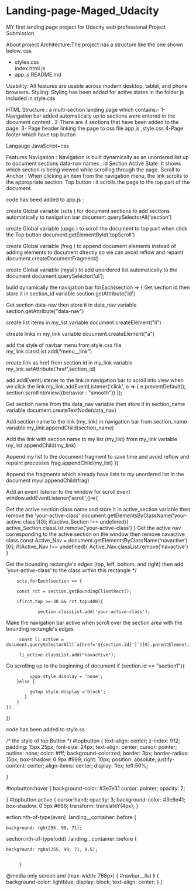 # Landing-page-Maged_Udacity
MY first landing page project for Udacity web professional Project Submission


About project
Architecture:The project  has a structure like the one shown below. 
css
- styles.css    
index.html
js
- app.js
README.md

Usability: All features are usable across modern desktop, tablet, and phone browsers.
Styling: Styling has been added for active states in the folder js included in style.css

HTML Structure : a multi-section landing page which contains:-
                 1- Navigation bar added automatically up to sections were entered in the document content .
                 2-There are 4 sections that have been added to the page.
                 3- Page header linking the page to css file app.js ,style.css
                 4-Page footer which have top button




Langauge
JavaScript+css 

Features
  Navigation : Navigation is built dynamically as an unordered list up to document sections data-nav names , id
  Section Active State :It shows which section is being viewed while scrolling through the page.
  Scroll to Anchor : When clicking an item from the navigation menu, the link scrolls to the appropriate section.
  Top button : it scrolls the page to the top part of the document.
  
   
code has beed added to app.js :

create Global variable (scts ) for document sections to
add sections automatically to navigation bar
 document.querySelectorAll('section')
 
 create Global variable (upgo ) to scroll the document to
 top part when click the Top button
 document.getElementById('topScroll')
 
 create Global variable (freg ) to append document elements instead of adding elements
   to document directly so we can avoid reflow and repaint 
 document.createDocumentFragment()

create Global variable (myul ) to add unordered list automatically to the document
 document.querySelector('ul');

build dynamically the navigation bar
forEach(section => {
Get section id then store it in section_id variable
   section.getAttribute('id')
   
 Get section data-nav then store it in data_nav variable
  section.getAttribute("data-nav")
  
create list items in my_list variable
    document.createElement("li")
    
ctreate links  in my_link variable
   document.createElement("a")
   
add the style of navbar menu from style.css file
    my_link.classList.add("menu__link")
    
 create link as href from section id in my_link variable
    my_link.setAttribute('href',section_id)

 add addEventListener  to the link in navigation bar to scroll into view when we click the link
    my_link.addEventListener('click', e => {
        e.preventDefault();
        section.scrollIntoView({behavior : "smooth"})
    });

Get section name  from the data_nav variable then store it in section_name variable
    document.createTextNode(data_nav)
    
Add section name to the link (my_link) in navigation bar from section_name variable
    my_link.appendChild(section_name)
    
Add the link with section  name to  my list (my_list) from my_link variable
    my_list.appendChild(my_link)
    
Append my list to the document fragment to save time and avoid reflow and repaint processes
    frag.appendChild(my_list)
    })
    
Append the fragments which already have lists to my unordered list in the document
    myul.appendChild(frag)
    
Add an event listener to the window for  scroll event
        window.addEventListener('scroll',()=>{

Get the active section class name and store it in active_section variable then remove the 'your-active-class'
         document.getElementsByClassName('your-active-class')[0];
        if(active_Section !== undefined){
            active_Section.classList.remove('your-active-class')
        }
Get the active nav corresponding to the active section on the window then remove navactive class
        const Active_Nav = document.getElementsByClassName('navactive')[0];
        if(Active_Nav !== undefined){
            Active_Nav.classList.remove('navactive')
        }

Get the bounding rectangle's edges (top, left, bottom, and right) then add 'your-active-class'
to the class within this rectangle */

        scts.forEach(section => {

        const rct = section.getBoundingClientRect();

        if(rct.top >=-30 && rct.top<400){
                               
                section.classList.add('your-active-class');
 Make the navigation bar active when scroll over the section area with the bounding rectangle's edges
                
         const li_active = document.querySelectorAll(`a[href='${section.id}']`)[0].parentElement;

         li_active.classList.add("navactive");
                
Go scrolling up to the beginning of document
        if (section.id == "section1"){
                   
             upgo.style.display = 'none';
        }else {

             goTop.style.display ='block';
           }
        }
    })
})
    
code has been added to style.ss :

/* the style of top Button  */
#topbutton {
text-align: center;
z-index: 912;
 padding: 15px 25px;
  font-size: 24px;
  text-align: center;
  cursor: pointer;
  outline: none;
  color: #fff;
  background-color:red;
  border: 3px;
  border-radius: 15px;
  box-shadow: 0 9px #999;
 right: 10px;
 position: absolute;
 justify-content: center;
 align-items: center;
  display: flex;
  left:50%;

}


#topbutton:hover {
background-color: #3e7e31
cursor: pointer;
opacity: 2;



}
#topbutton:active {
cursor:hand;
opacity: 3;
background-color: #3e8e41;
  box-shadow: 0 5px #666;
 transform: translateY(4px);
}

ection:nth-of-type(even) .landing__container::before {
    
    background: rgb(255, 99, 71);
  

section:nth-of-type(odd) .landing__container::before {
    
    background: rgba(255, 99, 71, 0.5);


         }
@media only screen and (max-width: 768px) {
    #navbar__list li {
          background-color: lightblue;
         display: block;
        text-align: center;
    }
  }



